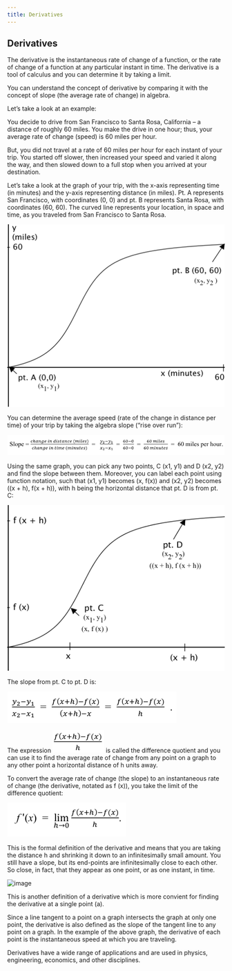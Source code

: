 ```yaml
---
title: Derivatives
---
```


## Derivatives

The derivative is the instantaneous rate of change of a function, or the rate of change of a function at any particular instant in time. The derivative is a tool of calculus and you can determine it by taking a limit. 

You can understand the concept of derivative by comparing it with the concept of slope (the average rate of change) in algebra. 

Let’s take a look at an example:

You decide to drive from San Francisco to Santa Rosa, California – a distance of roughly 60 miles. You make the drive in one hour; thus, your average rate of change (speed) is 60 miles per hour.

But, you did not travel at a rate of 60 miles per hour for each instant of your trip. You started off slower, then increased your speed and varied it along the way, and then slowed down to a full stop when you arrived at your destination.

Let’s take a look at the graph of your trip, with the x-axis representing time (in minutes) and the y-axis representing distance (in miles). Pt. A represents San Francisco, with coordinates (0, 0) and pt. B represents Santa Rosa, with coordinates (60, 60). The curved line represents your location, in space and time, as you traveled from San Francisco to Santa Rosa.

![image](https://github.com/MarkMikow/MyFiles/blob/master/img1.png)

You can determine the average speed (rate of the change in distance per time) of your trip by taking the algebra slope (“rise over run”):

![image](https://github.com/MarkMikow/MyFiles/blob/master/img2.png)

Using the same graph, you can pick any two points, C (x1, y1) and D (x2, y2) and find the slope between them. Moreover, you can label each point using function notation, such that (x1, y1) becomes (x, f(x)) and (x2, y2) becomes ((x + h), f(x + h)), with h being the horizontal distance that pt. D is from pt. C:

![image](https://github.com/MarkMikow/MyFiles/blob/master/img3.png)



The slope from pt. C to pt. D is: 

![image](https://github.com/MarkMikow/MyFiles/blob/master/img4.png)

The expression ![image](https://github.com/MarkMikow/MyFiles/blob/master/img5.png) is called the difference quotient and you can use it to find the average rate of change from any point on a graph to any other point a horizontal distance of h units away.

To convert the average rate of change (the slope) to an instantaneous rate of change (the derivative, notated as f (x)), you take the limit of the difference quotient:

![image](https://github.com/MarkMikow/MyFiles/blob/master/img6.png)

This is the formal definition of the derivative and means that you are taking the distance h and shrinking it down to an infinitesimally small amount. You still have a slope, but its end-points are infinitesimally close to each other. So close, in fact, that they appear as one point, or as one instant, in time.

![image](https://github.com/ErgoShrimp/fuzzy-octo-broccoli/blob/master/Myfile.jpg)

This is another definition of a derivative which is more convient for finding the derivative at a single point (a).

Since a line tangent to a point on a graph intersects the graph at only one point, the derivative is also defined as the slope of the tangent line to any point on a graph. In the example of the above graph, the derivative of each point is the instantaneous speed at which you are traveling.

Derivatives have a wide range of applications and are used in physics, engineering, economics, and other disciplines. 
